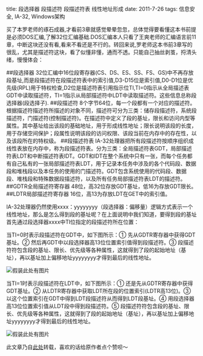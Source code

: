 title: 段选择器 段描述符 段描述符表 线性地址形成
date:  2011-7-26
tags:  信息安全, IA-32, Windows架构

买了本罗老师的琢石成器,才看前3章就感觉晕晕忽忽，总体觉得要看懂这本书前提是必须DOS汇编,了解32位汇编基础.DOS汇编本人只看了王爽老师的汇编语言前11章，中断这块还没有看,看来不看还是不行的。转回来说,罗老师这本书前3章写的很乱，尤其是描述符这块，看了似懂非懂，通而不透。只能自己抽丝剥茧，捋清头绪，慢慢体会：

##段选择器
32位汇编中16位段寄存器(CS、DS、ES、SS、FS、GS)中不再存放段基址,而是段描述符在段描述符表中的索引值,D3-D15位是索引值,D0-D1位是优先级(RPL)用于特权检查,D2位是描述符表引用指示位TI,TI=0指示从全局描述表GDT中读取描述符，TI=1指示从局部描述符中LDT中读取描述符。这些信息总称段选择器(段选择子).
##段描述符
8个字节64位，每一个段都有一个对应的描述符。根据描述符描述符所描述的对象不同，描述符可分为三类：储存段描述符，系统段描述符，门描述符(控制描述符)。在描述符中定义了段的基址，限长和访问内型等属性。其中基址给出该段的基础地址，用于形成线性地址；限长说明该段的长度，用于存储空间保护；段属性说明该段的访问权限、该段当前在内存中的存在性，以及该段所在的特权级。
##段描述符表
IA-32处理器把所有段描述符按顺序组织成线性表放在内存中，称为段描述符表。分为三类：全局描述符表GDT，局部描述符表LDT和中断描述符表IDT。GDT和IDT在整个系统中只有一张，而每个任务都有自己私有的一张局部描述符表LDT，用于记录本任务中涉及的各个代码段、数据段和堆栈段以及本任务的使用的门描述符。GDT包含系统使用的代码段、数据段、堆栈段和特殊数据段描述符，以及所有任务局部描述符表LDT的描述符。
##GDTR全局描述符寄存器
48位，高32位存放GDT基址，低16为存放GDT限长。
##LDTR局部描述符寄存器
16位，高13为存放LDT在GET中的索引值。

IA-32处理器仍然使用xxxx：yyyyyyyy（段选择器：偏移量）逻辑方式表示一个线性地址，那么是怎么得到段的基址呢？在上面说明中我们知道，要得到段的基址首先通过段选择器xxxx中TI位指定的段描述符所在位置：

当TI=0时表示段描述符在GDT中，如下图所示：① 先从GDTR寄存器中获得GDT基址。② 然后再GDT中以段选择器高13位位置索引值得到段描述符。③ 段描述符符包含段的基址、限长、优先级等各种属性，这就得到了段的起始地址（基址），再以基址加上偏移地址yyyyyyyy才得到最后的线性地址。

![假装此处有图片]({attach}segment0.jpg)

当TI=1时表示段描述符在LDT中，如下图所示：① 还是先从GDTR寄存器中获得GDT基址。② 从LDTR寄存器中获取LDT所在段的位置索引(LDTR高13位)。③ 以这个位置索引在GDT中得到LDT段描述符从而得到LDT段基址。④ 用段选择器高13位位置索引值从LDT段中得到段描述符。⑤ 段描述符符包含段的基址、限长、优先级等各种属性，这就得到了段的起始地址（基址），再以基址加上偏移地址yyyyyyyy才得到最后的线性地址。

![假装此处有图片]({attach}segment1.jpg)

此文章乃自[此处](http://hi.baidu.com/%B7%E7%D6%AE%D2%E2/blog/item/02f0c71a473bb1bf4bedbc5d.html)转载，喜欢的话给原作者点个赞呗～
